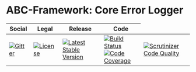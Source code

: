 # ABC-Framework: Core Error Logger

<table>
<thead>
<tr>
<th>Social</th>
<th>Legal</th>
<th>Release</th>
<th>Code</th>
</tr>
</thead>
<tbody>
<tr>
<td>
<a href="https://gitter.im/SetBased/php-abc?utm_source=badge&utm_medium=badge&utm_campaign=pr-badge"><img src="https://badges.gitter.im/SetBased/php-abc.svg" alt="Gitter"/></a>
</td>
<td>
<a href="https://packagist.org/packages/setbased/abc-error-logger-core"><img src="https://poser.pugx.org/setbased/abc-error-logger-core/license" alt="License"/></a>
</td>
<td>
<a href="https://packagist.org/packages/setbased/abc-error-logger-core"><img src="https://poser.pugx.org/setbased/abc-error-logger-core/v/stable" alt="Latest Stable Version"/></a>
</td>
<td>
<a href="https://travis-ci.org/SetBased/php-error-logger-core"><img src="https://travis-ci.org/SetBased/php-error-logger-core.svg?branch=master" alt="Build Status"/></a><br/>
<a href="https://scrutinizer-ci.com/g/SetBased/php-error-logger-core/?branch=master"><img src="https://scrutinizer-ci.com/g/SetBased/php-error-logger-core/badges/coverage.png?b=master" alt="Code Coverage"/></a>
</td>
<td>
<a href="https://scrutinizer-ci.com/g/SetBased/php-abc-error-logger-core/?branch=master"><img src="https://scrutinizer-ci.com/g/SetBased/php-abc-error-logger-core/badges/quality-score.png?b=master" alt="Scrutinizer Code Quality"/></a>
</td>
</tr>
</tbody>
</table>
